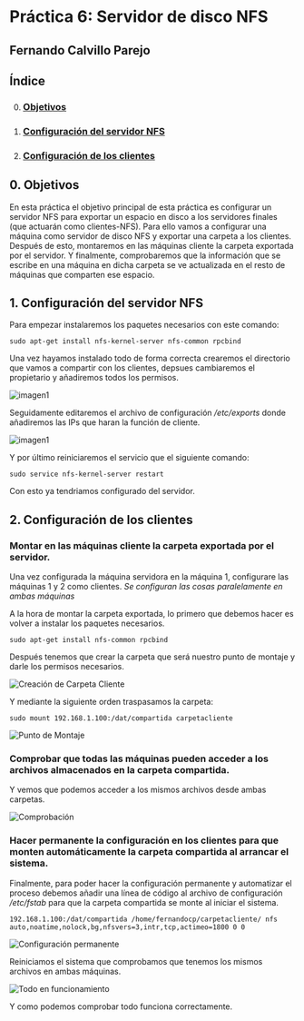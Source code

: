 # Práctica 6: Servidor de disco NFS
## Fernando Calvillo Parejo

## Índice

0. ### [Objetivos](#0)
1. ### [Configuración del servidor NFS](#1)
2. ### [Configuración de los clientes](#2)

<div id='0' />

## 0. Objetivos

En esta práctica el objetivo principal de esta práctica es configurar un servidor NFS para exportar un
espacio en disco a los servidores finales (que actuarán como clientes-NFS). Para ello vamos a configurar una máquina como servidor de disco NFS y exportar una carpeta a los clientes. Después de esto, montaremos en las máquinas cliente la carpeta exportada por el servidor. Y finalmente, comprobaremos que la información que se escribe en una máquina en dicha carpeta
se ve actualizada en el resto de máquinas que comparten ese espacio.

<div id='1' />

## 1. Configuración del servidor NFS
Para empezar instalaremos los paquetes necesarios con este comando:

`sudo apt-get install nfs-kernel-server nfs-common rpcbind`

Una vez hayamos instalado todo de forma correcta crearemos el directorio que vamos a compartir con los clientes, depsues cambiaremos el propietario y añadiremos todos los permisos.

![imagen1](https://github.com/FernandoCP/SWAP/blob/master/Práctica6/imagenes/crea.png)

Seguidamente editaremos el archivo de configuración _/etc/exports_ donde añadiremos las IPs que haran la función de cliente. 

![imagen1](https://github.com/FernandoCP/SWAP/blob/master/Práctica6/imagenes/arch.png)

Y por último reiniciaremos el servicio que el siguiente comando:

`sudo service nfs-kernel-server restart`

Con esto ya tendriamos configurado del servidor.

<div id='2' />

## 2. Configuración de los clientes

### Montar en las máquinas cliente la carpeta exportada por el servidor.
Una vez configurada la máquina servidora en la máquina 1, configurare las máquinas 1 y 2 como clientes. _Se configuran las cosas paralelamente en ambas máquinas_

A la hora de montar la carpeta exportada, lo primero que debemos hacer es volver a instalar los paquetes necesarios.

`sudo apt-get install nfs-common rpcbind`

Después tenemos que crear la carpeta que será nuestro punto de montaje y darle los permisos necesarios.

![Creación de Carpeta Cliente](./capturas/directorio-permisos-4.PNG)

Y mediante la siguiente orden traspasamos la carpeta:

`sudo mount 192.168.1.100:/dat/compartida carpetacliente`

![Punto de Montaje](./capturas/traspasocarpeta-5.PNG)

### Comprobar que todas las máquinas pueden acceder a los archivos almacenados en la carpeta compartida.

Y vemos que podemos acceder a los mismos archivos desde ambas carpetas.

![Comprobación](./capturas/comprobacion-6.PNG)

### Hacer permanente la configuración en los clientes para que monten automáticamente la carpeta compartida al arrancar el sistema.

Finalmente, para poder hacer la configuración permanente y automatizar el proceso debemos añadir una línea de código al archivo de configuración _/etc/fstab_ para que la carpeta compartida se monte al iniciar el sistema.

`192.168.1.100:/dat/compartida /home/fernandocp/carpetacliente/ nfs auto,noatime,nolock,bg,nfsvers=3,intr,tcp,actimeo=1800 0 0`

![Configuración permanente](./capturas/fstab-7.PNG)

Reiniciamos el sistema que comprobamos que tenemos los mismos archivos en ambas máquinas.

![Todo en funcionamiento](./capturas/funciona-8.PNG)

Y como podemos comprobar todo funciona correctamente.
